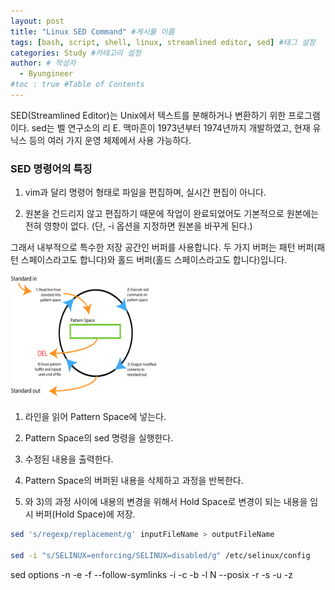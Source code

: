 ```yaml
---
layout: post
title: "Linux SED Command" #게시물 이름
tags: [bash, script, shell, linux, streamlined editor, sed] #태그 설정
categories: Study #카테고리 설정
author: # 작성자
  - Byungineer
#toc : true #Table of Contents
---
```


SED(Streamlined Editor)는 Unix에서 텍스트를 분해하거나 변환하기 위한 프로그램이다. sed는 벨 연구소의 리 E. 맥마흔이 1973년부터 1974년까지 개발하였고, 현재 유닉스 등의 여러 가지 운영 체제에서 사용 가능하다.

### SED 명령어의 특징
1. vim과 달리 명령어 형태로 파일을 편집하며, 실시간 편집이 아니다.

2. 원본을 건드리지 않고 편집하기 때문에 작업이 완료되었어도 기본적으로 원본에는 전혀 영향이 없다.
(단, -i 옵션을 지정하면 원본을 바꾸게 된다.)


그래서 내부적으로 특수한 저장 공간인 버퍼를 사용합니다. 두 가지 버퍼는 패턴 버퍼(패턴 스페이스라고도 합니다)와 홀드 버퍼(홀드 스페이스라고도 합니다)입니다.

<img src="/image/streamlined_editor.png" alt="test" style="height: 200px; width:240px;"/>

1) 라인을 읽어 Pattern Space에 넣는다.
2) Pattern Space의 sed 명령을 실행한다.
3) 수정된 내용을 출력한다.
4) Pattern Space의 버퍼된 내용을 삭제하고 과정을 반복한다.

2) 와 3)의 과정 사이에 내용의 변경을 위해서 Hold Space로 변경이 되는 내용을 임시 버퍼(Hold Space)에 저장.


```bash
sed 's/regexp/replacement/g' inputFileName > outputFileName

sed -i "s/SELINUX=enforcing/SELINUX=disabled/g" /etc/selinux/config
```

sed options
-n
-e
-f
--follow-symlinks
-i
-c
-b
-l N
--posix
-r
-s
-u
-z